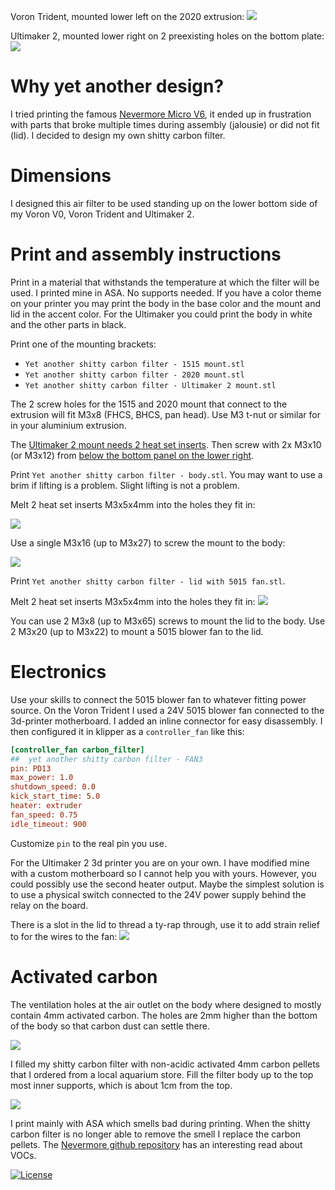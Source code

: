 Voron Trident, mounted lower left on the 2020 extrusion:
![](Yet%20another%20shitty%20carbon%20filter%20-%20Voron%20Trident.jpg)

Ultimaker 2, mounted lower right on 2 preexisting holes on the bottom plate:
![](Yet%20another%20shitty%20carbon%20filter%20-%20Ultimaker%202.jpg)

# Why yet another design?

I tried printing the famous [Nevermore Micro V6](https://github.com/nevermore3d/Nevermore_Micro), it ended up in frustration with parts that broke multiple times during assembly (jalousie) or did not fit (lid). I decided to design my own shitty carbon filter.

# Dimensions

I designed this air filter to be used standing up on the lower bottom side of my Voron V0, Voron Trident and Ultimaker 2.

# Print and assembly instructions

Print in a material that withstands the temperature at which the filter will be used. I printed mine in ASA. No supports needed. If you have a color theme on your printer you may print the body in the base color and the mount and lid in the accent color. For the Ultimaker you could print the body in white and the other parts in black.

Print one of the mounting brackets:

- `Yet another shitty carbon filter - 1515 mount.stl`
- `Yet another shitty carbon filter - 2020 mount.stl`
- `Yet another shitty carbon filter - Ultimaker 2 mount.stl`

The 2 screw holes for the 1515 and 2020 mount that connect to the extrusion will fit M3x8 (FHCS, BHCS, pan head). Use M3 t-nut or similar for in your aluminium extrusion.

The [Ultimaker 2 mount needs 2 heat set inserts](Yet%20another%20shitty%20carbon%20filter%20-%20Ultimaker%202%20mount%20-%20showing%20heat%20set%20inserts.jpg). Then screw with 2x M3x10 (or M3x12) from [below the bottom panel on the lower right](Yet%20another%20shitty%20carbon%20filter%20-%20Ultimaker%202%20mount%20-%20mounted.jpg).

Print `Yet another shitty carbon filter - body.stl`. You may want to use a brim if lifting is a problem. Slight lifting is not a problem.

Melt 2 heat set inserts M3x5x4mm into the holes they fit in:

![](Yet%20another%20shitty%20carbon%20filter%20-%20body%20-%20heat%20set%20insert%20locations.png)

Use a single M3x16 (up to M3x27) to screw the mount to the body:

![](Yet%20another%20shitty%20carbon%20filter%20-%20m3%20mount%20to%20body.png)

Print `Yet another shitty carbon filter - lid with 5015 fan.stl`.

Melt 2 heat set inserts M3x5x4mm into the holes they fit in:
![](Yet%20another%20shitty%20carbon%20filter%20-%20lid%20with%205015%20fan%20-%20heat%20set%20insert%20locations.png)

You can use 2 M3x8 (up to M3x65) screws to mount the lid to the body. Use 2 M3x20 (up to M3x22) to mount a 5015 blower fan to the lid.

# Electronics

Use your skills to connect the 5015 blower fan to whatever fitting power source. On the Voron Trident I used a 24V 5015 blower fan connected to the 3d-printer motherboard. I added an inline connector for easy disassembly. I then configured it in klipper as a `controller_fan` like this:

```ini
[controller_fan carbon_filter]
##  yet another shitty carbon filter - FAN3
pin: PD13
max_power: 1.0
shutdown_speed: 0.0
kick_start_time: 5.0
heater: extruder
fan_speed: 0.75
idle_timeout: 900
```

Customize `pin` to the real pin you use.

For the Ultimaker 2 3d printer you are on your own. I have modified mine with a custom motherboard so I cannot help you with yours. However, you could possibly use the second heater output. Maybe the simplest solution is to use a physical switch connected to the 24V power supply behind the relay on the board.

There is a slot in the lid to thread a ty-rap through, use it to add strain relief to for the wires to the fan:
![](Yet%20another%20shitty%20carbon%20filter%20-%20lid%20with%205015%20fan%20-%20ty-rap.png)

# Activated carbon

The ventilation holes at the air outlet on the body where designed to mostly contain 4mm activated carbon. The holes are 2mm higher than the bottom of the body so that carbon dust can settle there.

![](Yet%20another%20shitty%20carbon%20filter%20-%20body%20-%20air%20outlet.png)

I filled my shitty carbon filter with non-acidic activated 4mm carbon pellets that I ordered from a local aquarium store. Fill the filter body up to the top most inner supports, which is about 1cm from the top.

![](Yet%20another%20shitty%20carbon%20filter%20-%20body%20-%20filled%20with%20carbon.jpg)

I print mainly with ASA which smells bad during printing. When the shitty carbon filter is no longer able to remove the smell I replace the carbon pellets. The [Nevermore github repository](https://github.com/nevermore3d/Nevermore_Micro) has an interesting read about VOCs.

[![License](https://img.shields.io/badge/License-Apache%202.0-blue.svg)](https://opensource.org/licenses/Apache-2.0)